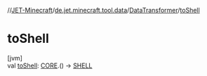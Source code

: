 //[JET-Minecraft](../../../index.md)/[de.jet.minecraft.tool.data](../index.md)/[DataTransformer](index.md)/[toShell](to-shell.md)

# toShell

[jvm]\
val [toShell](to-shell.md): [CORE](index.md).() -&gt; [SHELL](index.md)
